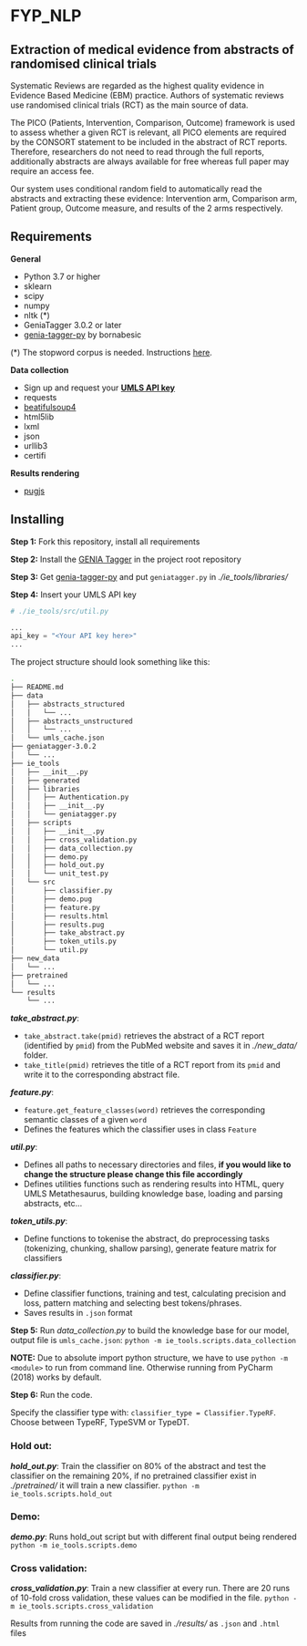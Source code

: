 # FYP_NLP
## Extraction of medical evidence from abstracts of randomised clinical trials

Systematic Reviews are regarded as the highest quality evidence in Evidence Based Medicine (EBM) practice. Authors of systematic reviews use randomised  clinical trials (RCT) as the main source of data. 

The PICO (Patients, Intervention, Comparison, Outcome) framework is used to assess whether a given RCT is relevant, all PICO elements are required by the CONSORT statement to be included in the abstract of RCT reports. Therefore, researchers do not need to read through the full reports, additionally abstracts are always available for free whereas full paper may require an access fee. 

Our system uses conditional random field to automatically read the abstracts and extracting these evidence: Intervention arm, Comparison arm, Patient group, Outcome measure, and results of the 2 arms respectively.

## Requirements ##
**General**
* Python 3.7 or higher
* sklearn
* scipy
* numpy
* nltk (\*)
* GeniaTagger 3.0.2 or later
* [genia-tagger-py](https://github.com/bornabesic/genia-tagger-py) by bornabesic

(\*) The stopword corpus is needed. Instructions [here](http://www.nltk.org/data.html). 

**Data collection**
* Sign up and request your **[UMLS API key](https://uts.nlm.nih.gov/home.html)**
* requests 
* [beatifulsoup4](https://www.crummy.com/software/BeautifulSoup/bs4/doc/)
* html5lib
* lxml 
* json
* urllib3
* certifi

**Results rendering**
* [pugjs](https://pugjs.org/api/getting-started.html)

## Installing ##
**Step 1:** Fork this repository, install all requirements

**Step 2:** Install the [GENIA Tagger](http://www.nactem.ac.uk/GENIA/tagger/) in the project root repository

**Step 3:** Get [genia-tagger-py](https://github.com/bornabesic/genia-tagger-py) and put `geniatagger.py` in *./ie_tools/libraries/*

**Step 4:** Insert your UMLS API key
```python
# ./ie_tools/src/util.py 

...
api_key = "<Your API key here>"
...
```

The project structure should look something like this:
```bash
.
├── README.md
├── data
│   ├── abstracts_structured
│   │   └── ...
│   ├── abstracts_unstructured
│   │   └── ...
│   └── umls_cache.json
├── geniatagger-3.0.2
│   └── ...
├── ie_tools
│   ├── __init__.py
│   ├── generated
│   ├── libraries
│   │   ├── Authentication.py
│   │   ├── __init__.py
│   │   └── geniatagger.py
│   ├── scripts
│   │   ├── __init__.py
│   │   ├── cross_validation.py
│   │   ├── data_collection.py
│   │   ├── demo.py
│   │   ├── hold_out.py
│   │   └── unit_test.py
│   └── src
│       ├── classifier.py
│       ├── demo.pug
│       ├── feature.py
│       ├── results.html
│       ├── results.pug
│       ├── take_abstract.py
│       ├── token_utils.py
│       └── util.py
├── new_data
│   └── ...
├── pretrained
│   └── ...
└── results
    └── ...
```

***take_abstract.py***: 
* `take_abstract.take(pmid)` retrieves the abstract of a RCT report (identified by `pmid`) from the PubMed website and saves it in *./new_data/* folder.
* `take_title(pmid)` retrieves the title of a RCT report from its `pmid` and write it to the corresponding abstract file.

***feature.py***: 
* `feature.get_feature_classes(word)` retrieves the corresponding semantic classes of a given `word`
* Defines the features which the classifier uses in class `Feature`

***util.py***: 
* Defines all paths to necessary directories and files, **if you would like to change the structure please change this file accordingly**
* Defines utilities functions such as rendering results into HTML, query UMLS Metathesaurus, building knowledge base, loading and parsing abstracts, etc...

***token_utils.py***: 
* Define functions to tokenise the abstract, do preprocessing tasks (tokenizing, chunking, shallow parsing), generate feature matrix for classifiers

***classifier.py***: 
* Define classifier functions, training and test, calculating precision and loss, pattern matching and selecting best tokens/phrases.
* Saves results in `.json` format

**Step 5:** Run *data_collection.py* to build the knowledge base for our model, output file is `umls_cache.json`:
```python -m ie_tools.scripts.data_collection```

**NOTE:** Due to absolute import python structure, we have to use `python -m <module>` to run from command line. Otherwise running from PyCharm (2018) works by default.

**Step 6:** Run the code.

Specify the classifier type with: `classifier_type = Classifier.TypeRF`. Choose between TypeRF, TypeSVM or TypeDT.

### Hold out:
***hold_out.py***:
Train the classifier on 80% of the abstract and test the classifier on the remaining 20%, if no pretrained classifier exist in *./pretrained/* it will train a new classifier.
```python -m ie_tools.scripts.hold_out```

### Demo:
***demo.py***:
Runs hold_out script but with different final output being rendered
```python -m ie_tools.scripts.demo```

### Cross validation:
***cross_validation.py***:
Train a new classifier at every run. There are 20 runs of 10-fold cross validation, these values can be modified in the file.
```python -m ie_tools.scripts.cross_validation```

Results from running the code are saved in *./results/* as `.json` and `.html` files

